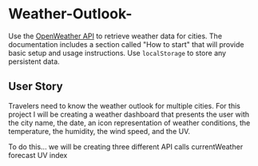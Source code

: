 # Weather-Outlook-

Use the [OpenWeather API](https://openweathermap.org/api) to retrieve weather data for cities. The documentation includes a section called "How to start" that will provide basic setup and usage instructions. Use `localStorage` to store any persistent data.

## User Story 

Travelers need to know the weather outlook for multiple cities. For this project I will be creating a weather dashboard that presents the user with the city name, the date, an icon representation of weather conditions, the temperature, the humidity, the wind speed, and the UV. 

To do this... we will be creating three different API calls 
    currentWeather
    forecast
    UV index 